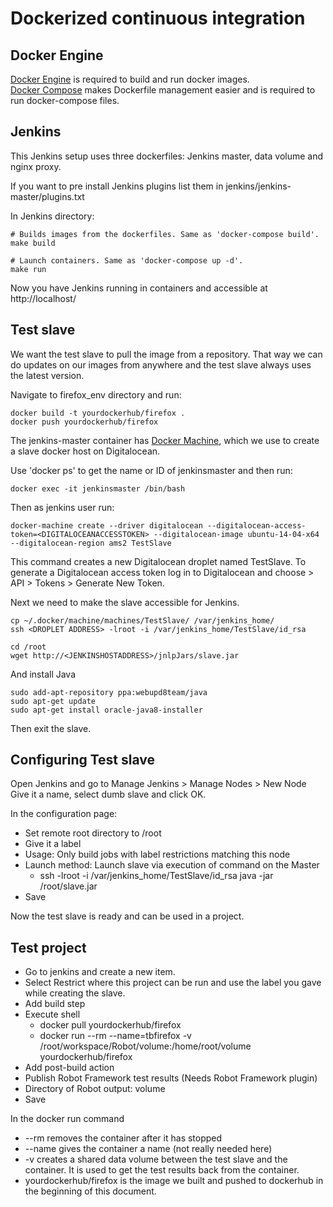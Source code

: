 # Dockerized continuous integration

## Docker Engine
[Docker Engine](https://docs.docker.com/engine/installation/) is required to build and run docker images.  
[Docker Compose](https://docs.docker.com/compose/install/) makes Dockerfile management easier and is required to run docker-compose files.  

## Jenkins
This Jenkins setup uses three dockerfiles: Jenkins master, data volume and nginx proxy.  

If you want to pre install Jenkins plugins list them in jenkins/jenkins-master/plugins.txt

In Jenkins directory: 
```shell
# Builds images from the dockerfiles. Same as 'docker-compose build'.
make build

# Launch containers. Same as 'docker-compose up -d'.
make run
```

Now you have Jenkins running in containers and accessible at http://localhost/

## Test slave
We want the test slave to pull the image from a repository. That way we can do updates on our images from anywhere and the test slave always uses the latest version.  

Navigate to firefox_env directory and run:
```shell
docker build -t yourdockerhub/firefox .
docker push yourdockerhub/firefox
```

The jenkins-master container has [Docker Machine](https://docs.docker.com/machine/overview/), which we use to create a slave docker host on Digitalocean.  

Use 'docker ps' to get the name or ID of jenkinsmaster and then run:
```shell
docker exec -it jenkinsmaster /bin/bash
```

Then as jenkins user run: 
```shell
docker-machine create --driver digitalocean --digitalocean-access-token=<DIGITALOCEANACCESSTOKEN> --digitalocean-image ubuntu-14-04-x64 --digitalocean-region ams2 TestSlave
```
This command creates a new Digitalocean droplet named TestSlave. To generate a Digitalocean access token log in to Digitalocean and choose > API > Tokens > Generate New Token.

Next we need to make the slave accessible for Jenkins.
```shell
cp ~/.docker/machine/machines/TestSlave/ /var/jenkins_home/
ssh <DROPLET ADDRESS> -lroot -i /var/jenkins_home/TestSlave/id_rsa 
```
```shell
cd /root
wget http://<JENKINSHOSTADDRESS>/jnlpJars/slave.jar
```
And install Java
```shell
sudo add-apt-repository ppa:webupd8team/java
sudo apt-get update
sudo apt-get install oracle-java8-installer
```
Then exit the slave.

## Configuring Test slave

Open Jenkins and go to Manage Jenkins > Manage Nodes > New Node  
Give it a name, select dumb slave and click OK.

In the configuration page:
* Set remote root directory to /root
* Give it a label
* Usage: Only build jobs with label restrictions matching this node
* Launch method: Launch slave via execution of command on the Master
  * ssh <DROPLET ADDRESS> -lroot -i /var/jenkins_home/TestSlave/id_rsa java -jar /root/slave.jar
* Save

Now the test slave is ready and can be used in a project.

## Test project

* Go to jenkins and create a new item.
* Select Restrict where this project can be run and use the label you gave while creating the slave.  
* Add build step
* Execute shell
  * docker pull yourdockerhub/firefox
  * docker run --rm --name=tbfirefox -v /root/workspace/Robot/volume:/home/root/volume yourdockerhub/firefox
* Add post-build action
* Publish Robot Framework test results (Needs Robot Framework plugin)
* Directory of Robot output: volume
* Save

In the docker run command
* --rm removes the container after it has stopped
* --name gives the container a name (not really needed here)
* -v creates a shared data volume between the test slave and the container. It is used to get the test results back from the container.
* yourdockerhub/firefox is the image we built and pushed to dockerhub in the beginning of this document.





